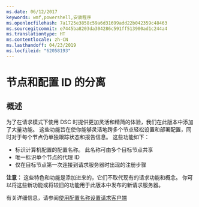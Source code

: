 ```yaml
---
ms.date: 06/12/2017
keywords: wmf,powershell,安装程序
ms.openlocfilehash: 7a1725e3858c59a6d31699add22b042359c48463
ms.sourcegitcommit: e7445ba8203da304286c591ff513900ad1c244a4
ms.translationtype: HT
ms.contentlocale: zh-CN
ms.lasthandoff: 04/23/2019
ms.locfileid: "62058193"
---
```

# <a name="separation-of-node-and-configuration-ids"></a>节点和配置 ID 的分离

## <a name="overview"></a>概述

为了在请求模式下使用 DSC 时提供更加灵活和精简的体验，我们在此版本中添加了大量功能。 这些功能旨在使你能够灵活地跨多个节点轻松设置和部署配置，同时对于每个节点仍单独跟踪状态和报告信息。
这些功能如下：

* 标识计算机配置的配置名称。 此名称可由多个目标节点共享
* 唯一标识单个节点的代理 ID
* 仅在目标节点第一次连接到请求服务器时出现的注册步骤

**注意：** 这些特色和功能是添加进来的，它们不取代现有的请求功能和概念。 你可以将这些新功能或将较旧的功能用于此版本中发布的新请求服务器。

有关详细信息，请参阅[使用配置名称设置请求客户端](https://msdn.microsoft.com/powershell/dsc/pullclientconfignames)
